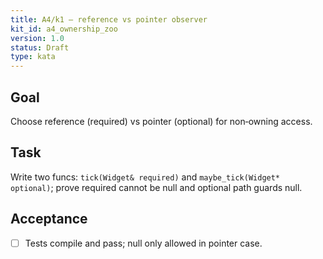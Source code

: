 ```yaml
---
title: A4/k1 — reference vs pointer observer
kit_id: a4_ownership_zoo
version: 1.0
status: Draft
type: kata
---
```

## Goal
Choose reference (required) vs pointer (optional) for non‑owning access.
## Task
Write two funcs: `tick(Widget& required)` and `maybe_tick(Widget* optional)`; prove required cannot be null and optional path guards null.
## Acceptance
- [ ] Tests compile and pass; null only allowed in pointer case.